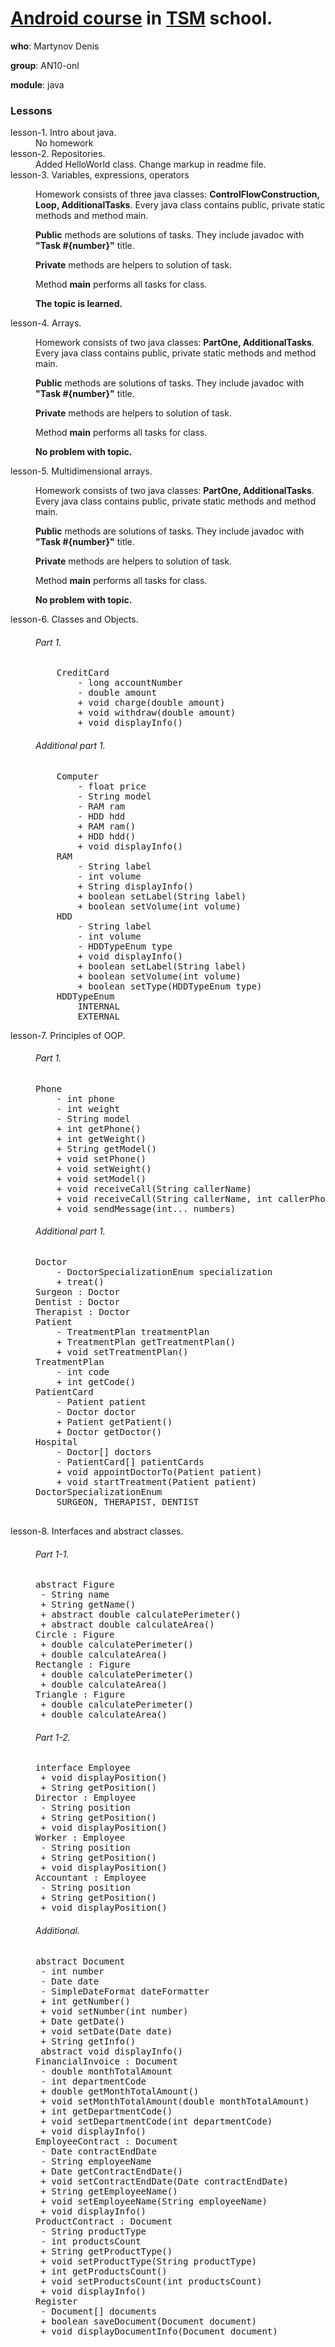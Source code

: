 # [Android course](https://teachmeskills.ru/courses/android-razrabotka-online) in [TSM](https://teachmeskills.ru) school.

**who**: Martynov Denis

**group**: AN10-onl

**module**: java

### Lessons

<dl>
    <dt>lesson-1. Intro about java.</dt>
    <dd>No homework</dd>
    <dt>lesson-2. Repositories.</dt>
    <dd>Added HelloWorld class. Change markup in readme file.</dd>
    <dt>lesson-3. Variables, expressions, operators</dt>
    <dd>
        <p>Homework consists of three java classes: <b>ControlFlowConstruction, Loop, AdditionalTasks</b>. 
        Every java class contains public, private static methods and method main.</p>
        <p><b>Public</b> methods are solutions of tasks. They include javadoc with <b>"Task #{number}"</b> title.</p>
        <p><b>Private</b> methods are helpers to solution of task.</p>
        <p>Method <b>main</b> performs all tasks for class.</p>
        <p><b>The topic is learned.</b></p>
    </dd>
    <dt>lesson-4. Arrays.</dt>
    <dd>
        <p>Homework consists of two java classes: <b>PartOne, AdditionalTasks</b>. 
        Every java class contains public, private static methods and method main.</p>
        <p><b>Public</b> methods are solutions of tasks. They include javadoc with <b>"Task #{number}"</b> title.</p>
        <p><b>Private</b> methods are helpers to solution of task.</p>
        <p>Method <b>main</b> performs all tasks for class.</p>
        <p><b>No problem with topic.</b></p>
    </dd>
    <dt>lesson-5. Multidimensional arrays.</dt>
    <dd>
        <p>Homework consists of two java classes: <b>PartOne, AdditionalTasks</b>. 
        Every java class contains public, private static methods and method main.</p>
        <p><b>Public</b> methods are solutions of tasks. They include javadoc with <b>"Task #{number}"</b> title.</p>
        <p><b>Private</b> methods are helpers to solution of task.</p>
        <p>Method <b>main</b> performs all tasks for class.</p>
        <p><b>No problem with topic.</b></p>
    </dd>
    <dt>lesson-6. Classes and Objects.</dt>
    <dd>
        <h6>Part 1.</h6>
<pre>
    CreditCard
        - long accountNumber
        - double amount
        + void charge(double amount) 
        + void withdraw(double amount)
        + void displayInfo()
</pre>
        </dd>
    <dd>
        <h6>Additional part 1.</h6>
<pre>
    Computer
        - float price
        - String model
        - RAM ram
        - HDD hdd
        + RAM ram()
        + HDD hdd()
        + void displayInfo()
    RAM
        - String label
        - int volume
        + String displayInfo()
        + boolean setLabel(String label)
        + boolean setVolume(int volume)
    HDD
        - String label
        - int volume
        - HDDTypeEnum type
        + void displayInfo()
        + boolean setLabel(String label)
        + boolean setVolume(int volume)
        + boolean setType(HDDTypeEnum type)
    HDDTypeEnum
        INTERNAL
        EXTERNAL
</pre>
    </dd>
<dt>lesson-7. Principles of OOP.</dt>
    <dd>
        <h6>Part 1.</h6>
<pre>
Phone
    - int phone
    - int weight
    - String model
    + int getPhone() 
    + int getWeight() 
    + String getModel() 
    + void setPhone() 
    + void setWeight() 
    + void setModel() 
    + void receiveCall(String callerName)
    + void receiveCall(String callerName, int callerPhoneNumber)
    + void sendMessage(int... numbers)
</pre>
        </dd>
<dd>
        <h6>Additional part 1.</h6>
<pre>
Doctor
    - DoctorSpecializationEnum specialization
    + treat()
Surgeon : Doctor
Dentist : Doctor
Therapist : Doctor
Patient
    - TreatmentPlan treatmentPlan
    + TreatmentPlan getTreatmentPlan()
    + void setTreatmentPlan()
TreatmentPlan
    - int code
    + int getCode()
PatientCard
    - Patient patient
    - Doctor doctor
    + Patient getPatient()
    + Doctor getDoctor()
Hospital
    - Doctor[] doctors
    - PatientCard[] patientCards
    + void appointDoctorTo(Patient patient)
    + void startTreatment(Patient patient)
DoctorSpecializationEnum
    SURGEON, THERAPIST, DENTIST

    
</pre>
        </dd>
<dt>lesson-8. Interfaces and abstract classes.</dt>
    <dd>
        <h6>Part 1-1.</h6>
<pre>
abstract Figure
 - String name
 + String getName()
 + abstract double calculatePerimeter()
 + abstract double calculateArea()
Circle : Figure
 + double calculatePerimeter()
 + double calculateArea()
Rectangle : Figure
 + double calculatePerimeter()
 + double calculateArea()
Triangle : Figure
 + double calculatePerimeter()
 + double calculateArea()
</pre>
        </dd>
<dd>
        <h6>Part 1-2.</h6>
<pre>
interface Employee
 + void displayPosition()
 + String getPosition()
Director : Employee
 - String position
 + String getPosition()
 + void displayPosition()
Worker : Employee
 - String position
 + String getPosition()
 + void displayPosition()
Accountant : Employee
 - String position
 + String getPosition()
 + void displayPosition()
</pre>
        </dd>
<dd>
        <h6>Additional.</h6>
<pre>
abstract Document
 - int number
 - Date date
 - SimpleDateFormat dateFormatter
 + int getNumber()
 + void setNumber(int number)
 + Date getDate()
 + void setDate(Date date)
 + String getInfo()
 abstract void displayInfo()
FinancialInvoice : Document
 - double monthTotalAmount
 - int departmentCode
 + double getMonthTotalAmount()
 + void setMonthTotalAmount(double monthTotalAmount)
 + int getDepartmentCode()
 + void setDepartmentCode(int departmentCode)
 + void displayInfo()
EmployeeContract : Document
 - Date contractEndDate
 - String employeeName
 + Date getContractEndDate()
 + void setContractEndDate(Date contractEndDate)
 + String getEmployeeName()
 + void setEmployeeName(String employeeName)
 + void displayInfo()
ProductContract : Document
 - String productType
 - int productsCount
 + String getProductType()
 + void setProductType(String productType)
 + int getProductsCount()
 + void setProductsCount(int productsCount)
 + void displayInfo()
Register
 - Document[] documents
 + boolean saveDocument(Document document)
 + void displayDocumentInfo(Document document)
</pre>
        </dd>
</dl>
